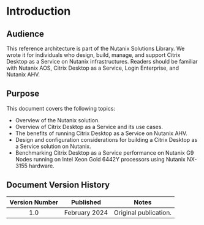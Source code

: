 # Introduction

## Audience

This reference architecture is part of the Nutanix Solutions Library. We wrote it for individuals who design, build, manage, and support Citrix Desktop as a Service on Nutanix infrastructures. Readers should be familiar with Nutanix AOS, Citrix Desktop as a Service, Login Enterprise, and Nutanix AHV.

## Purpose

This document covers the following topics:

- Overview of the Nutanix solution.
- Overview of Citrix Desktop as a Service and its use cases.
- The benefits of running Citrix Desktop as a Service on Nutanix AHV.
- Design and configuration considerations for building a Citrix Desktop as a Service solution on Nutanix.
- Benchmarking Citrix Desktop as a Service performance on Nutanix G9 Nodes running on Intel Xeon Gold 6442Y processors using Nutanix NX-3155 hardware.

## Document Version History 

| Version Number | Published | Notes |
| :---: | --- | --- |
| 1.0 | February 2024 | Original publication. |
